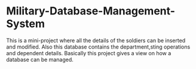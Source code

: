 # Military-Database-Management-System
This is a mini-project where all the details of the soldiers can be inserted and modified. 
Also this database contains the department,sting operations and dependent details.
Basically this project gives a view on how a database can be managed.
